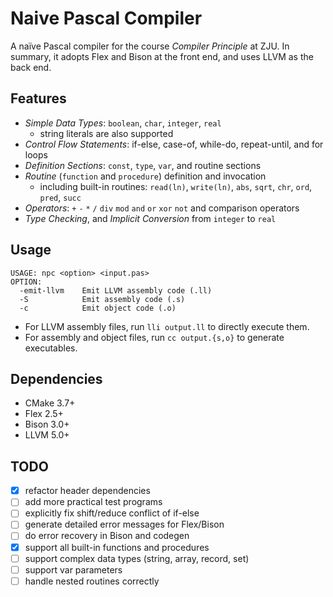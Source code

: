 # Naive Pascal Compiler

A naïve Pascal compiler for the course *Compiler Principle* at ZJU. In summary, it adopts Flex and Bison at the front end, and uses LLVM as the back end. 

## Features

- *Simple Data Types*: `boolean`, `char`, `integer`, `real`
  - string literals are also supported
- *Control Flow Statements*: if-else, case-of, while-do, repeat-until, and for loops
- *Definition Sections*: `const`, `type`, `var`, and routine sections
- *Routine* (`function` and `procedure`) definition and invocation
  - including built-in routines: `read(ln)`, `write(ln)`, `abs`, `sqrt`, `chr`, `ord`, `pred`, `succ`
- *Operators*: `+` `-` `*` `/` `div` `mod` `and` `or` `xor` `not` and comparison operators
- *Type Checking*, and *Implicit Conversion* from `integer` to `real`

## Usage

```
USAGE: npc <option> <input.pas>
OPTION:
  -emit-llvm    Emit LLVM assembly code (.ll)
  -S            Emit assembly code (.s)
  -c            Emit object code (.o)
```

- For LLVM assembly files, run `lli output.ll` to directly execute them.
- For assembly and object files, run `cc output.{s,o}` to generate executables.

## Dependencies

- CMake 3.7+
- Flex 2.5+
- Bison 3.0+
- LLVM 5.0+

## TODO

- [x] refactor header dependencies
- [ ] add more practical test programs
- [ ] explicitly fix shift/reduce conflict of if-else
- [ ] generate detailed error messages for Flex/Bison
- [ ] do error recovery in Bison and codegen
- [x] support all built-in functions and procedures
- [ ] support complex data types (string, array, record, set)
- [ ] support var parameters
- [ ] handle nested routines correctly
